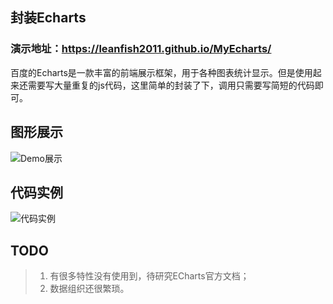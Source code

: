 ## 封装Echarts

### 演示地址：<https://leanfish2011.github.io/MyEcharts/>

百度的Echarts是一款丰富的前端展示框架，用于各种图表统计显示。但是使用起来还需要写大量重复的js代码，这里简单的封装了下，调用只需要写简短的代码即可。

## 图形展示
![Demo展示](http://images.cnblogs.com/cnblogs_com/yangtze-yufei/860899/o_%e7%bb%9f%e8%ae%a1%e5%9b%be.png)

## 代码实例
![代码实例](http://images.cnblogs.com/cnblogs_com/yangtze-yufei/860899/o_%e4%bb%a3%e7%a0%81.png)

## TODO
>1. 有很多特性没有使用到，待研究ECharts官方文档；
>2. 数据组织还很繁琐。
